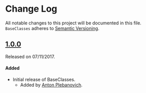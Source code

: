 # Change Log
All notable changes to this project will be documented in this file.
`BaseClasses` adheres to [Semantic Versioning](http://semver.org/).

## [1.0.0](https://github.com/APUtils/BaseClasses/releases/tag/1.0.0)
Released on 07/11/2017.

#### Added
- Initial release of BaseClasses.
  - Added by [Anton Plebanovich](https://github.com/anton-plebanovich).
